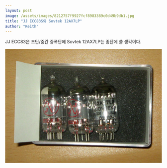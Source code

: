 ```yaml
---
layout: post
image: /assets/images/8212757f9927fcf8983389c0d49b9db1.jpg
title: "JJ ECC83S와 Sovtek 12AX7LP"
author: "Keith"
---
```


JJ ECC83은 초단/중간 증폭단에 Sovtek 12AX7LP는 종단에 쓸 생각이다.

![image](/assets/images/8212757f9927fcf8983389c0d49b9db1.jpg)



